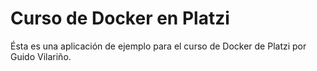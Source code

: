 # Curso de Docker en Platzi

Ésta es una aplicación de ejemplo para el curso de Docker de Platzi por Guido
Vilariño.
